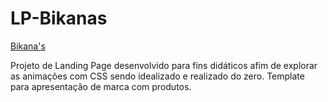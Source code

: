 # LP-Bikanas
<a href="https://olivamatheus.github.io/LP-Bikanas/">Bikana's</a>

 Projeto de Landing Page desenvolvido para fins didáticos afim de explorar as animações com CSS sendo idealizado e realizado do zero.
 Template para apresentação de marca com produtos.
